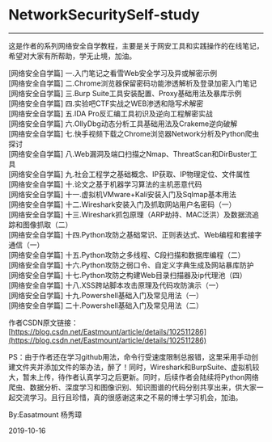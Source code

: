 # NetworkSecuritySelf-study

---

这是作者的系列网络安全自学教程，主要是关于网安工具和实践操作的在线笔记，希望对大家有所帮助，学无止境，加油。

[网络安全自学篇] 一.入门笔记之看雪Web安全学习及异或解密示例 <br />
[网络安全自学篇] 二.Chrome浏览器保留密码功能渗透解析及登录加密入门笔记 <br />
[网络安全自学篇] 三.Burp Suite工具安装配置、Proxy基础用法及暴库示例 <br />
[网络安全自学篇] 四.实验吧CTF实战之WEB渗透和隐写术解密 <br />
[网络安全自学篇] 五.IDA Pro反汇编工具初识及逆向工程解密实战 <br />
[网络安全自学篇] 六.OllyDbg动态分析工具基础用法及Crakeme逆向破解 <br />
[网络安全自学篇] 七.快手视频下载之Chrome浏览器Network分析及Python爬虫探讨 <br />
[网络安全自学篇] 八.Web漏洞及端口扫描之Nmap、ThreatScan和DirBuster工具 <br />
[网络安全自学篇] 九.社会工程学之基础概念、IP获取、IP物理定位、文件属性 <br />
[网络安全自学篇] 十.论文之基于机器学习算法的主机恶意代码 <br />
[网络安全自学篇] 十一.虚拟机VMware+Kali安装入门及Sqlmap基本用法 <br />
[网络安全自学篇] 十二.Wireshark安装入门及抓取网站用户名密码（一） <br />
[网络安全自学篇] 十三.Wireshark抓包原理（ARP劫持、MAC泛洪）及数据流追踪和图像抓取（二） <br />
[网络安全自学篇] 十四.Python攻防之基础常识、正则表达式、Web编程和套接字通信（一） <br />
[网络安全自学篇] 十五.Python攻防之多线程、C段扫描和数据库编程（二） <br />
[网络安全自学篇] 十六.Python攻防之弱口令、自定义字典生成及网站暴库防护 <br />
[网络安全自学篇] 十七.Python攻防之构建Web目录扫描器及ip代理池（四） <br />
[网络安全自学篇] 十八.XSS跨站脚本攻击原理及代码攻防演示（一） <br />
[网络安全自学篇] 十九.Powershell基础入门及常见用法（一） <br />
[网络安全自学篇] 二十.Powershell基础入门及常见用法（二） <br />

作者CSDN原文链接：[https://blog.csdn.net/Eastmount/article/details/102511286](https://blog.csdn.net/Eastmount/article/details/102511286)

PS：由于作者还在学习github用法，命令行受速度限制总报错，这里采用手动创建文件夹并添加文件的笨办法，醉了！同时，Wireshark和BurpSuite、虚拟机较大，暂未上传，待作者认真学习之后更新。同时，后续作者会陆续将Python网络爬虫、数据分析、深度学习和图像识别、知识图谱的代码分别共享出来，供大家一起交流学习。且行且珍惜，真的很感谢这来之不易的博士学习机会，加油。

By:Easatmount 杨秀璋

2019-10-16
